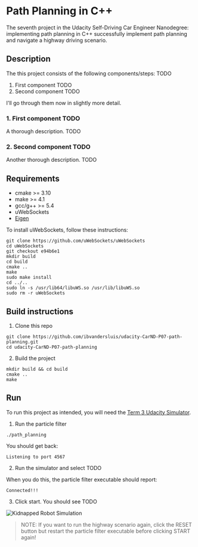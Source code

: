 # Path Planning in C++

The seventh project in the Udacity Self-Driving Car Engineer Nanodegree: implementing path planning in C++ successfully implement path planning and navigate a highway driving scenario.

## Description

The this project consists of the following components/steps: TODO

1. First component TODO
2. Second component TODO

I'll go through them now in slightly more detail.

### 1. First component TODO

A thorough description. TODO

### 2. Second component TODO

Another thorough description. TODO

## Requirements

- cmake >= 3.10
- make >= 4.1
- gcc/g++ >= 5.4
- uWebSockets
- [Eigen](https://eigen.tuxfamily.org/index.php)

To install uWebSockets, follow these instructions:
```
git clone https://github.com/uWebSockets/uWebSockets
cd uWebSockets
git checkout e94b6e1
mkdir build
cd build
cmake ..
make
sudo make install
cd ../..
sudo ln -s /usr/lib64/libuWS.so /usr/lib/libuWS.so
sudo rm -r uWebSockets
```

## Build instructions

1. Clone this repo
```console
git clone https://github.com/ibvandersluis/udacity-CarND-P07-path-planning.git
cd udacity-CarND-P07-path-planning
```
2. Build the project
```console
mkdir build && cd build
cmake ..
make
```

## Run

To run this project as intended, you will need the [Term 3 Udacity Simulator](https://github.com/udacity/self-driving-car-sim/releases/tag/T3_v1.2).

1. Run the particle filter
```console
./path_planning
```
You should get back:
```
Listening to port 4567
```
2. Run the simulator and select TODO

When you do this, the particle filter executable should report:
```
Connected!!!
```
3. Click start. You should see TODO

![Kidnapped Robot Simulation](TODO)

> NOTE: If you want to run the highway scenario again, click the RESET button but restart the particle filter executable before clicking START again!
